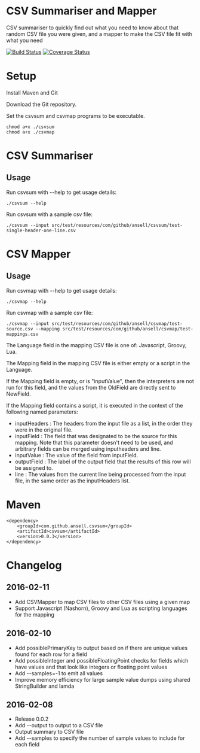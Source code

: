 # CSV Summariser and Mapper

CSV summariser to quickly find out what you need to know about that random CSV file you were given, and a mapper to make the CSV file fit with what you need

[![Build Status](https://travis-ci.org/ansell/csvsum.svg?branch=master)](https://travis-ci.org/ansell/csvsum) [![Coverage Status](https://coveralls.io/repos/ansell/csvsum/badge.svg?branch=master)](https://coveralls.io/r/ansell/csvsum?branch=master)

# Setup

Install Maven and Git

Download the Git repository.

Set the csvsum and csvmap programs to be executable.

    chmod a+x ./csvsum
    chmod a+x ./csvmap

# CSV Summariser

## Usage

Run csvsum with --help to get usage details:

    ./csvsum --help

Run csvsum with a sample csv file:

    ./csvsum --input src/test/resources/com/github/ansell/csvsum/test-single-header-one-line.csv

# CSV Mapper

## Usage

Run csvmap with --help to get usage details:

    ./csvmap --help

Run csvmap with a sample csv file:

    ./csvmap --input src/test/resources/com/github/ansell/csvmap/test-source.csv --mapping src/test/resources/com/github/ansell/csvmap/test-mappings.csv

The Language field in the mapping CSV file is one of: Javascript, Groovy, Lua.

The Mapping field in the mapping CSV file is either empty or a script in the Language.

If the Mapping field is empty, or is "inputValue", then the interpreters are not run for this field, and the values from the OldField are directly sent to NewField.

If the Mapping field contains a script, it is executed in the context of the following named parameters:

* inputHeaders : The headers from the input file as a list, in the order they were in the original file.
* inputField : The field that was designated to be the source for this mapping. Note that this parameter doesn't need to be used, and arbitrary fields can be merged using inputheaders and line.
* inputValue : The value of the field from inputField.
* outputField : The label of the output field that the results of this row will be assigned to.
* line : The values from the current line being processed from the input file, in the same order as the inputHeaders list.

# Maven

    <dependency>
        <groupId>com.github.ansell.csvsum</groupId>
        <artifactId>csvsum</artifactId>
        <version>0.0.3</version>
    </dependency>

# Changelog

## 2016-02-11
* Add CSVMapper to map CSV files to other CSV files using a given map
* Support Javascript (Nashorn), Groovy and Lua as scripting languages for the mapping

## 2016-02-10
* Add possiblePrimaryKey to output based on if there are unique values found for each row for a field
* Add possibleInteger and possibleFloatingPoint checks for fields which have values and that look like integers or floating point values
* Add --samples=-1 to emit all values
* Improve memory efficiency for large sample value dumps using shared StringBuilder and lamda

## 2016-02-08

* Release 0.0.2
* Add --output to output to a CSV file
* Output summary to CSV file
* Add --samples to specify the number of sample values to include for each field
